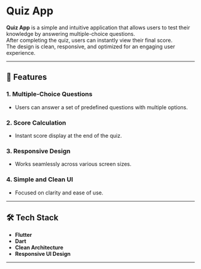 # Quiz App 

**Quiz App** is a simple and intuitive application that allows users to test their knowledge by answering multiple-choice questions.  
After completing the quiz, users can instantly view their final score.  
The design is clean, responsive, and optimized for an engaging user experience.

---

## 🔹 Features

### 1. Multiple-Choice Questions  
- Users can answer a set of predefined questions with multiple options.

### 2. Score Calculation  
- Instant score display at the end of the quiz.

### 3. Responsive Design  
- Works seamlessly across various screen sizes.

### 4. Simple and Clean UI  
- Focused on clarity and ease of use.

---

## 🛠️ Tech Stack

- **Flutter**  
- **Dart**  
- **Clean Architecture**  
- **Responsive UI Design**

---

 
